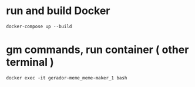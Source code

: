 # run and build Docker 
  ``` docker-compose up --build  ```

# gm commands, run container ( other terminal )
 ``` docker exec -it gerador-meme_meme-maker_1 bash ```
